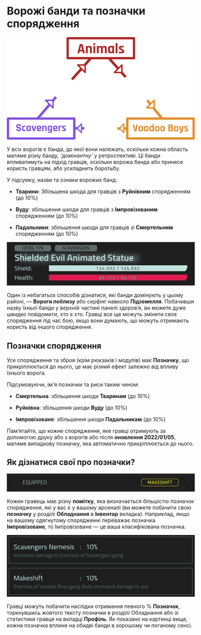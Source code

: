 
# Ворожі банди та позначки спорядження

![EnemyGangGraph](/resources/mobile-tutorial/EnemyGangGraph.png)

У всіх ворогів є банда, до якої вони належать, оскільки кожна область матиме різну банду, _'домінантну'_ у ретроспективі. Ці банди впливатимуть на підхід гравців, оскільки ворожа банда або принесе користь гравцям, або ускладнить боротьбу.

У підсумку, назви та ознаки ворожих банд:
- **Тварини:** Збільшена шкода для гравців з **Руйнівним** спорядженням (до 10%)

- **Вуду**: збільшення шкоди для гравців з **Імпровізованим** спорядженням (до 10%)

- **Падальники**: збільшення шкоди для гравців зі **Смертельним** спорядженням (до 10%)

![EnemyGang](/resources/mobile-tutorial/EnemyGang.png)

Один із небагатьох способів дізнатися, які банди домінують у цьому районі, — **Вороги поблизу** або серфінг навколо **Підземелля**. Побачивши назву їхньої банди у верхній частині панелі здоров’я, ви можете дуже швидко повідомити, хто є хто. Гравці все ще можуть змінити своє спорядження під час бою, якщо вони думають, що можуть отримають користь від іншого спорядження.

## Позначки спорядження

Усе спорядження та зброя (крім рюкзаків і модулів) має **Позначку**, що прикріплюється до нього, це має різний ефект залежно від впливу їхнього ворога.

Підсумовуючи, ім'я позначки та риси таким чином:

- **Смертельна**: збільшення шкоди **Тваринам** (до 10%)

- **Руйнівна**: збільшення шкоди **Вуду** (до 10%)

- **Імпровізоване**: збільшення шкоди **Падальникам** (до 10%)

Пам’ятайте, що кожне спорядження, яке гравці отримують за допомогою друку або з ворогів або після **оновлення 2022/01/05**, матиме випадкову позначку, яка автоматично прикріплюється до нього.

## Як дізнатися свої про позначки?

![EnemyGangMark](/resources/mobile-tutorial/EnemyGangMark.png)

Кожен гравець має різну **помітку**, яка визначається більшістю позначок спорядження, які у вас є у вашому арсеналі (ви можете побачити свою **позначку** у розділі **Обладнання** в **Інвентар** вкладка). Наприклад, якщо на вашому одягнутому спорядженні переважає позначка **Імпровізоване**, то Імпровізоване — це ваша класифікована позначка.

![EnemyGangStats](/resources/mobile-tutorial/EnemyGangStats.png)

Гравці можуть побачити наслідки отримання певного % **Позначок**, торкнувшись жовтого тексту позначки в розділі Обладнання або зі статистики гравця на вкладці **Профіль**. Як показано на картинці вище, кожна позначка вплине на обидві банди в хорошому чи поганому сенсі.
